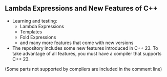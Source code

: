 ## Lambda Expressions and New Features of C++

- Learning and testing:
  - Lambda Expressions
  - Templates
  - Fold Expressions
  - and many more features that come with new versions
- The repository includes some new features introduced in C++ 23. To take advantage of all features, you must have a compiler that supports C++ 23.

(Some parts not supported by compilers are included in the comment line)

